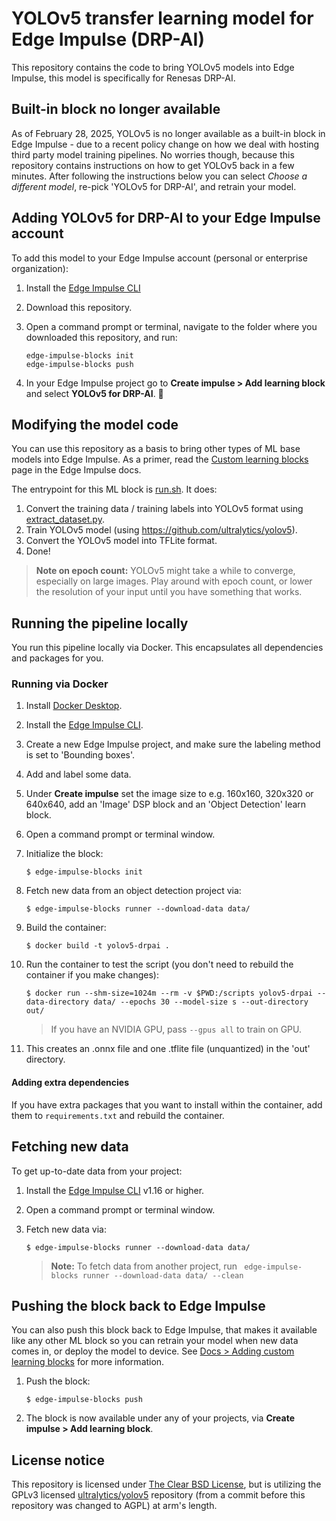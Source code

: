 # YOLOv5 transfer learning model for Edge Impulse (DRP-AI)

This repository contains the code to bring YOLOv5 models into Edge Impulse, this model is specifically for Renesas DRP-AI.

## Built-in block no longer available

As of February 28, 2025, YOLOv5 is no longer available as a built-in block in Edge Impulse - due to a recent policy change on how we deal with hosting third party model training pipelines. No worries though, because this repository contains instructions on how to get YOLOv5 back in a few minutes. After following the instructions below you can select *Choose a different model*, re-pick 'YOLOv5 for DRP-AI', and retrain your model.

## Adding YOLOv5 for DRP-AI to your Edge Impulse account

To add this model to your Edge Impulse account (personal or enterprise organization):

1. Install the [Edge Impulse CLI](https://docs.edgeimpulse.com/docs/edge-impulse-cli/cli-installation)
2. Download this repository.
3. Open a command prompt or terminal, navigate to the folder where you downloaded this repository, and run:

    ```
    edge-impulse-blocks init
    edge-impulse-blocks push
    ```

4. In your Edge Impulse project go to **Create impulse > Add learning block** and select **YOLOv5 for DRP-AI**. 🎉

## Modifying the model code

You can use this repository as a basis to bring other types of ML base models into Edge Impulse. As a primer, read the [Custom learning blocks](https://docs.edgeimpulse.com/docs/edge-impulse-studio/learning-blocks/adding-custom-learning-blocks) page in the Edge Impulse docs.

The entrypoint for this ML block is [run.sh](run.sh). It does:

1. Convert the training data / training labels into YOLOv5 format using [extract_dataset.py](extract_dataset.py).
1. Train YOLOv5 model (using https://github.com/ultralytics/yolov5).
1. Convert the YOLOv5 model into TFLite format.
1. Done!

> **Note on epoch count:** YOLOv5 might take a while to converge, especially on large images. Play around with epoch count, or lower the resolution of your input until you have something that works.

## Running the pipeline locally

You run this pipeline locally via Docker. This encapsulates all dependencies and packages for you.

### Running via Docker

1. Install [Docker Desktop](https://www.docker.com/products/docker-desktop/).
2. Install the [Edge Impulse CLI](https://docs.edgeimpulse.com/docs/edge-impulse-cli/cli-installation).
3. Create a new Edge Impulse project, and make sure the labeling method is set to 'Bounding boxes'.
4. Add and label some data.
5. Under **Create impulse** set the image size to e.g. 160x160, 320x320 or 640x640, add an 'Image' DSP block and an 'Object Detection' learn block.
6. Open a command prompt or terminal window.
7. Initialize the block:

    ```
    $ edge-impulse-blocks init
    ```

8. Fetch new data from an object detection project via:

    ```
    $ edge-impulse-blocks runner --download-data data/
    ```

9. Build the container:

    ```
    $ docker build -t yolov5-drpai .
    ```

10. Run the container to test the script (you don't need to rebuild the container if you make changes):

    ```
    $ docker run --shm-size=1024m --rm -v $PWD:/scripts yolov5-drpai --data-directory data/ --epochs 30 --model-size s --out-directory out/
    ```

    > If you have an NVIDIA GPU, pass `--gpus all` to train on GPU.

11. This creates an .onnx file and one .tflite file (unquantized) in the 'out' directory.

#### Adding extra dependencies

If you have extra packages that you want to install within the container, add them to `requirements.txt` and rebuild the container.

## Fetching new data

To get up-to-date data from your project:

1. Install the [Edge Impulse CLI](https://docs.edgeimpulse.com/docs/edge-impulse-cli/cli-installation) v1.16 or higher.
2. Open a command prompt or terminal window.
3. Fetch new data via:

    ```
    $ edge-impulse-blocks runner --download-data data/
    ```

    > **Note:** To fetch data from another project, run ` edge-impulse-blocks runner --download-data data/ --clean`

## Pushing the block back to Edge Impulse

You can also push this block back to Edge Impulse, that makes it available like any other ML block so you can retrain your model when new data comes in, or deploy the model to device. See [Docs > Adding custom learning blocks](https://docs.edgeimpulse.com/docs/edge-impulse-studio/organizations/adding-custom-transfer-learning-models) for more information.

1. Push the block:

    ```
    $ edge-impulse-blocks push
    ```

2. The block is now available under any of your projects, via  **Create impulse > Add learning block**.

## License notice

This repository is licensed under [The Clear BSD License](LICENSE), but is utilizing the GPLv3 licensed [ultralytics/yolov5](https://github.com/ultralytics/yolov5) repository (from a commit before this repository was changed to AGPL) at arm's length.
